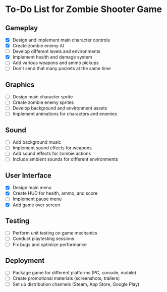 # To-Do List for Zombie Shooter Game

## Gameplay
- [X] Design and implement main character controls
- [X] Create zombie enemy AI
- [ ] Develop different levels and environments
- [X] Implement health and damage system
- [ ] Add various weapons and ammo pickups
- [ ] Don't send that many packets at the same time

## Graphics
- [ ] Design main character sprite
- [ ] Create zombie enemy sprites
- [ ] Develop background and environment assets
- [ ] Implement animations for characters and enemies

## Sound
- [ ] Add background music
- [ ] Implement sound effects for weapons
- [ ] Add sound effects for zombie actions
- [ ] Include ambient sounds for different environments

## User Interface
- [X] Design main menu
- [X] Create HUD for health, ammo, and score
- [ ] Implement pause menu
- [X] Add game over screen

## Testing
- [ ] Perform unit testing on game mechanics
- [ ] Conduct playtesting sessions
- [ ] Fix bugs and optimize performance

## Deployment
- [ ] Package game for different platforms (PC, console, mobile)
- [ ] Create promotional materials (screenshots, trailers)
- [ ] Set up distribution channels (Steam, App Store, Google Play)
